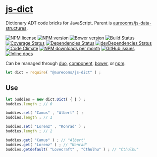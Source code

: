 [js-dict](http://aureooms.github.io/js-dict)
==

Dictionary ADT code bricks for JavaScript. Parent is
[aureooms/js-data-structures](https://github.com/aureooms/js-data-structures).

[![NPM license](http://img.shields.io/npm/l/@aureooms/js-dict.svg?style=flat)](https://raw.githubusercontent.com/aureooms/js-dict/master/LICENSE)
[![NPM version](http://img.shields.io/npm/v/@aureooms/js-dict.svg?style=flat)](https://www.npmjs.org/package/@aureooms/js-dict)
[![Bower version](http://img.shields.io/bower/v/@aureooms/js-dict.svg?style=flat)](http://bower.io/search/?q=@aureooms/js-dict)
[![Build Status](http://img.shields.io/travis/aureooms/js-dict.svg?style=flat)](https://travis-ci.org/aureooms/js-dict)
[![Coverage Status](http://img.shields.io/coveralls/aureooms/js-dict.svg?style=flat)](https://coveralls.io/r/aureooms/js-dict)
[![Dependencies Status](http://img.shields.io/david/aureooms/js-dict.svg?style=flat)](https://david-dm.org/aureooms/js-dict#info=dependencies)
[![devDependencies Status](http://img.shields.io/david/dev/aureooms/js-dict.svg?style=flat)](https://david-dm.org/aureooms/js-dict#info=devDependencies)
[![Code Climate](http://img.shields.io/codeclimate/github/aureooms/js-dict.svg?style=flat)](https://codeclimate.com/github/aureooms/js-dict)
[![NPM downloads per month](http://img.shields.io/npm/dm/@aureooms/js-dict.svg?style=flat)](https://www.npmjs.org/package/@aureooms/js-dict)
[![GitHub issues](http://img.shields.io/github/issues/aureooms/js-dict.svg?style=flat)](https://github.com/aureooms/js-dict/issues)
[![Inline docs](http://inch-ci.org/github/aureooms/js-dict.svg?branch=master&style=shields)](http://inch-ci.org/github/aureooms/js-dict)

Can be managed through [duo](https://github.com/duojs/duo),
[component](https://github.com/componentjs/component),
[bower](https://github.com/bower/bower), or
[npm](https://github.com/npm/npm).

```js
let dict = require( "@aureooms/js-dict" ) ;
```

## Use

```js
let buddies = new dict.Dict( { } ) ;
buddies.length ; // 0

buddies.set( "Camus" , "Albert" ) ;
buddies.length ; // 1

buddies.set( "Lorenz" , "Konrad" ) ;
buddies.length ; // 2

buddies.get( "Camus" ) ; // "Albert"
buddies.get( "Lorenz" ) ; // "Konrad"
buddies.getdefault( "Lovecraft" , "Cthulhu" ) ; // "Cthulhu"
```
